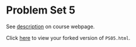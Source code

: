 # Problem Set 5

See [description](https://rudeboybert.github.io/STAT495/#problem_set_5) on course webpage.

Click [here](http://htmlpreview.github.io/?https://github.com/tasheena/PS05/blob/master/PS05.html) to view your forked version of `PS05.html`.
